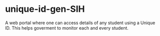 # unique-id-gen-SIH
A web portal where one can access details 
of any student using a Unique ID. This helps goverment to 
monitor each and every student.
